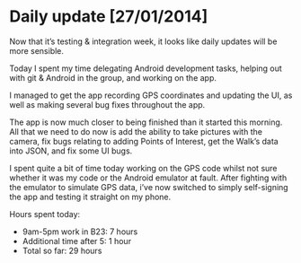 # Daily update [27/01/2014]
Now that it’s testing & integration week, it looks like daily updates will be more sensible.

Today I spent my time delegating Android development tasks, helping out with git & Android in the group, and working on the app.

I managed to get the app recording GPS coordinates and updating the UI, as well as making several bug fixes throughout the app.

The app is now much closer to being finished than it started this morning. All that we need to do now is add the ability to take pictures with the camera, fix bugs relating to adding Points of Interest, get the Walk’s data into JSON, and fix some UI bugs.

I spent quite a bit of time today working on the GPS code whilst not sure whether it was my code or the Android emulator at fault. After fighting with the emulator to simulate GPS data, i’ve now switched to simply self-signing the app and testing it straight on my phone.

Hours spent today:

 * 9am-5pm work in B23: 7 hours
 * Additional time after 5: 1 hour
 * Total so far: 29 hours
